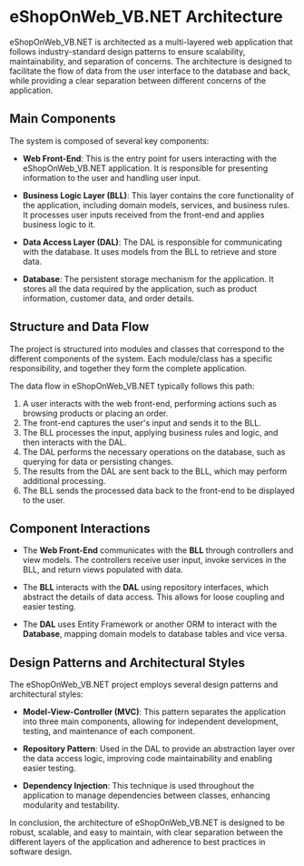 # eShopOnWeb_VB.NET Architecture

eShopOnWeb_VB.NET is architected as a multi-layered web application that follows industry-standard design patterns to ensure scalability, maintainability, and separation of concerns. The architecture is designed to facilitate the flow of data from the user interface to the database and back, while providing a clear separation between different concerns of the application.

## Main Components

The system is composed of several key components:

- **Web Front-End**: This is the entry point for users interacting with the eShopOnWeb_VB.NET application. It is responsible for presenting information to the user and handling user input.

- **Business Logic Layer (BLL)**: This layer contains the core functionality of the application, including domain models, services, and business rules. It processes user inputs received from the front-end and applies business logic to it.

- **Data Access Layer (DAL)**: The DAL is responsible for communicating with the database. It uses models from the BLL to retrieve and store data.

- **Database**: The persistent storage mechanism for the application. It stores all the data required by the application, such as product information, customer data, and order details.

## Structure and Data Flow

The project is structured into modules and classes that correspond to the different components of the system. Each module/class has a specific responsibility, and together they form the complete application.

The data flow in eShopOnWeb_VB.NET typically follows this path:

1. A user interacts with the web front-end, performing actions such as browsing products or placing an order.
2. The front-end captures the user's input and sends it to the BLL.
3. The BLL processes the input, applying business rules and logic, and then interacts with the DAL.
4. The DAL performs the necessary operations on the database, such as querying for data or persisting changes.
5. The results from the DAL are sent back to the BLL, which may perform additional processing.
6. The BLL sends the processed data back to the front-end to be displayed to the user.

## Component Interactions

- The **Web Front-End** communicates with the **BLL** through controllers and view models. The controllers receive user input, invoke services in the BLL, and return views populated with data.

- The **BLL** interacts with the **DAL** using repository interfaces, which abstract the details of data access. This allows for loose coupling and easier testing.

- The **DAL** uses Entity Framework or another ORM to interact with the **Database**, mapping domain models to database tables and vice versa.

## Design Patterns and Architectural Styles

The eShopOnWeb_VB.NET project employs several design patterns and architectural styles:

- **Model-View-Controller (MVC)**: This pattern separates the application into three main components, allowing for independent development, testing, and maintenance of each component.

- **Repository Pattern**: Used in the DAL to provide an abstraction layer over the data access logic, improving code maintainability and enabling easier testing.

- **Dependency Injection**: This technique is used throughout the application to manage dependencies between classes, enhancing modularity and testability.

In conclusion, the architecture of eShopOnWeb_VB.NET is designed to be robust, scalable, and easy to maintain, with clear separation between the different layers of the application and adherence to best practices in software design.
